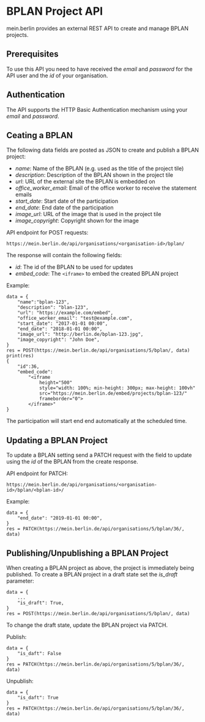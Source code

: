 # BPLAN Project API

mein.berlin provides an external REST API to create and manage BPLAN projects.

## Prerequisites

To use this API you need to have received the *email* and *password* for the
API user and the *id* of your organisation.

## Authentication

The API supports the HTTP Basic Authentication mechanism using your *email* and *password*.

## Ceating a BPLAN

The following data fields are posted as JSON to create and publish a BPLAN
project:

-   *name*: Name of the BPLAN (e.g. used as the title of the project tile)
-   *description*: Description of the BPLAN shown in the project tile
-   *url*: URL of the external site the BPLAN is embedded on
-   *office_worker_email*: Email of the office worker to receive the statement emails
-   *start_date*: Start date of the participation
-   *end_date*: End date of the participation
-   *image_url*: URL of the image that is used in the project tile
-   *image_copyright*: Copyright shown for the image

API endpoint for POST requests:

    https://mein.berlin.de/api/organisations/<organisation-id>/bplan/

The response will contain the following fields:

-   *id*: The id of the BPLAN to be used for updates
-   *embed_code*: The `<iframe>` to embed the created BPLAN project

Example:

    data = {
        "name":"bplan-123",
        "description": "blan-123",
        "url": "https://example.com/embed",
        "office_worker_email": "test@example.com",
        "start_date": "2017-01-01 00:00",
        "end_date": "2018-01-01 00:00",
        "image_url": "http://berlin.de/bplan-123.jpg",
        "image_copyright": "John Doe",
    }
    res = POST(https://mein.berlin.de/api/organisations/5/bplan/, data)
    print(res)
    {
        "id":36,
        "embed_code":
            "<iframe
                height="500"
                style="width: 100%; min-height: 300px; max-height: 100vh"
                src="https://mein.berlin.de/embed/projects/bplan-123/"
                frameborder="0">
            </iframe>"
    }

The participation will start end end automatically at the scheduled time.

## Updating a BPLAN Project

To update a BPLAN setting send a PATCH request with the field to update using
the *id* of the BPLAN from the create response.

API endpoint for PATCH:

    https://mein.berlin.de/api/organisations/<organisation-id>/bplan/<bplan-id>/

Example:

    data = {
        "end_date": "2019-01-01 00:00",
    }
    res = PATCH(https://mein.berlin.de/api/organisations/5/bplan/36/, data)

## Publishing/Unpublishing a BPLAN Project

When creating a BPLAN project as above, the project is immediately being
published. To create a BPLAN project in a draft state set the *is_draft*
parameter:

    data = {
        ...
        "is_draft": True,
    }
    res = POST(https://mein.berlin.de/api/organisations/5/bplan/, data)

To change the draft state, update the BPLAN project via PATCH.

Publish:

    data = {
        "is_daft": False
    }
    res = PATCH(https://mein.berlin.de/api/organisations/5/bplan/36/, data)

Unpublish:

    data = {
        "is_daft": True
    }
    res = PATCH(https://mein.berlin.de/api/organisations/5/bplan/36/, data)
